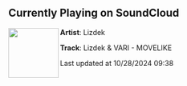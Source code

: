 ## Currently Playing on SoundCloud

[<img align="left" width="100" src="https://i1.sndcdn.com/artworks-AmeovyjHCGtVzEYR-XLRWIA-t500x500.png">](https://soundcloud.com/lizdek/movelike?in=saxurn/sets/blessed)

**Artist**: Lizdek 

**Track**: Lizdek & VARI - MOVELIKE

Last updated at 10/28/2024 09:38
